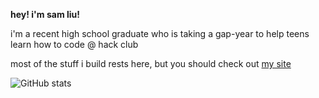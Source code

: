 
**hey! i'm sam liu!**

i'm a recent high school graduate who is taking a gap-year to help teens learn how to code @ hack club

most of the stuff i build rests here, but you should check out [my site](https://samliu.dev)

![GitHub stats](https://sam-readme.vercel.app/api?username=samdev-7&count_private=true&show_icons=true&hide=issues&line_height=32&custom_title=💻📊📈&include_all_commits=true&title_color=0969da&icon_color=0969da&text_color=1f2328)
